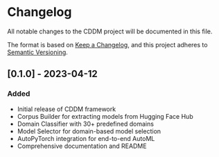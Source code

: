 # Changelog

All notable changes to the CDDM project will be documented in this file.

The format is based on [Keep a Changelog](https://keepachangelog.com/en/1.0.0/),
and this project adheres to [Semantic Versioning](https://semver.org/spec/v2.0.0.html).

## [0.1.0] - 2023-04-12

### Added
- Initial release of CDDM framework
- Corpus Builder for extracting models from Hugging Face Hub
- Domain Classifier with 30+ predefined domains
- Model Selector for domain-based model selection
- AutoPyTorch integration for end-to-end AutoML
- Comprehensive documentation and README 